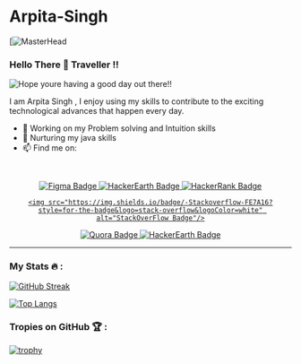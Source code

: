 # Arpita-Singh
[![MasterHead](https://media1.giphy.com/headers/GitHub/w8ZJLtJbmuph.gif)
### Hello  There 👋 Traveller !!

<picture>
   <img align="center" alt="Hope youre having a good day out there!!" src="https://data.whicdn.com/images/97132081/original.gif">
</picture>

I am Arpita Singh , I enjoy using my skills to contribute to the exciting technological advances that happen every day.

- 🔭 Working on my Problem solving and Intuition skills 
- 🌱 Nurturing my java skills
- 📫 Find me on: 
<p>&nbsp;</p>
<div align="center">
  <a href="https://www.figma.com/files/user/1176907593080848809?fuid=1176907593080848809">
    <img src="https://img.shields.io/badge/figma-%23F24E1E.svg?style=for-the-badge&logo=figma&logoColor=white" alt="Figma Badge"/>
  </a>
  <a href="https://www.hackerearth.com/@arpitasinghbst111">
    <img src="https://img.shields.io/badge/HackerEarth-%232C3454.svg?&style=for-the-badge&logo=HackerEarth&logoColor=Blue" alt="HackerEarth Badge"/>
  </a>
  <a href="https://www.hackerrank.com/arpitasinghbst11?hr_r=1">
    <img src="https://img.shields.io/badge/-Hackerrank-2EC866?style=for-the-badge&logo=HackerRank&logoColor=white" alt="HackerRank Badge"/>
  </a>
  <a href="https://stackoverflow.com/users/20730276/arpita-singh">
 
    <img src="https://img.shields.io/badge/-Stackoverflow-FE7A16?style=for-the-badge&logo=stack-overflow&logoColor=white" alt="StackOverFlow Badge"/>
  </a>
  <a href="https://www.quora.com/profile/Arpita-Singh-1070">
    <img src="https://img.shields.io/badge/Quora-%23B92B27.svg?style=for-the-badge&logo=Quora&logoColor=white" alt="Quora Badge"/>
  </a>
  <a href="https://auth.geeksforgeeks.org/user/arpitasinqd0g">
    <img src="https://img.shields.io/badge/GeeksforGeeks-gray?style=for-the-badge&logo=geeksforgeeks&logoColor=35914c" alt="HackerEarth Badge"/>
  </a>
</div>

<hr>

### My Stats 🔥 :

[![GitHub Streak](http://github-readme-streak-stats.herokuapp.com?user=plumevo&theme=dark&border_radius=10&date_format=M%20j%5B%2C%20Y%5D&mode=weekly&fire=DD4C15)](https://git.io/streak-stats)

[![Top Langs](https://github-readme-stats.vercel.app/api/top-langs/?username=plumevo&layout=compact&theme=vision-friendly-dark)](https://github.com/plumevo/github-readme-stats)

### Tropies on GitHub 🏆 :

[![trophy](https://github-profile-trophy.vercel.app/?username=plumevo&theme=onedark)](https://github.com/ryo-ma/github-profile-trophy)

<!--
PlumEvo/PlumEvo is a ✨ special ✨ repository because its `README.md` (this file) appears on your GitHub profile.
Here are some ideas to get you started:
- 🔭 I’m currently working on ...
- 🌱 I’m currently learning ...
- 👯 I’m looking to collaborate on ...
- 🤔 I’m looking for help with ...
- 💬 Ask me about ...
- 📫 How to reach me: ...
- 😄 Pronouns: ...
- ⚡ Fun fact: ...
-->
